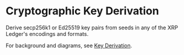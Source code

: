 # Cryptographic Key Derivation

Derive secp256k1 or Ed25519 key pairs from seeds in any of the XRP Ledger's encodings and formats.

For background and diagrams, see [Key Derivation](https://xrpl.org/cryptographic-keys.html#key-derivation).
